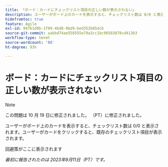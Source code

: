 ```yaml
---
title: 「ボード：カードにチェックリスト項目の正しい数が表示されない」
description: ユーザーがボード上のカードを表示すると、チェックリスト数は 0/0 と表示されます。ユーザーがカードをクリックすると、既存のチェックリスト項目が表示されます。
hidefromtoc: true
feature: Agile
exl-id: 947b1d9b-1f09-4bd0-9bd9-bed352b85dcb
source-git-commit: aabbd74ae558555e79a3cc1bc96583878cd413b3
workflow-type: tm+mt
source-wordcount: '88'
ht-degree: 93%

---
```


# ボード：カードにチェックリスト項目の正しい数が表示されない

>[!NOTE]
>
>この問題は 10 月 19 日に修正されました。 （PT）に修正されました。

ユーザーがボード上のカードを表示すると、チェックリスト数は 0/0 と表示されます。ユーザーがカードをクリックすると、既存のチェックリスト項目が表示されます。

回避策がここに表示されます

_最初に報告されたのは 2023年9月11日（PT）です。_
